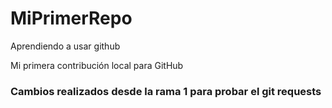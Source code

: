 # MiPrimerRepo

Aprendiendo a usar github

Mi primera contribución local para GitHub


### Cambios realizados desde la rama 1 para probar el git requests 
